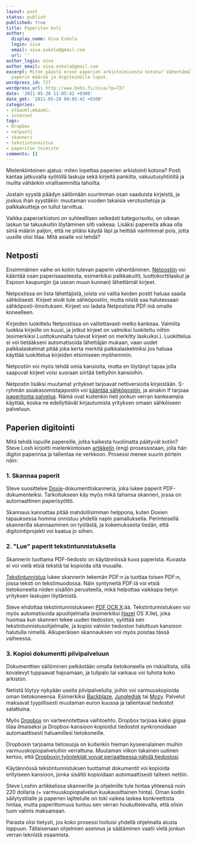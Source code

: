 ```yaml
---
layout: post
status: publish
published: true
title: Paperiton koti
author:
  display_name: Oiva Eskola
  login: oiva
  email: oiva.eskola@gmail.com
  url: ''
author_login: oiva
author_email: oiva.eskola@gmail.com
excerpt: Miten päästä eroon paperien arkistoimisesta kotona? Vähentämällä kotiin tulevan
  paperin määrää ja digitoimalla loput.
wordpress_id: 727
wordpress_url: http://www.bobs.fi/oiva/?p=727
date: '2011-05-28 11:05:42 +0300'
date_gmt: '2011-05-28 09:05:42 +0300'
categories:
- el&auml;m&auml;
- internet
tags:
- Dropbox
- netposti
- skanneri
- tekstintunnistus
- paperiton toimisto
comments: []
---
```

<p>Mielenkiintoinen ajatus: miten lopettaa paperien arkistointi kotona? Posti kantaa jatkuvalla sy&ouml;t&ouml;ll&auml; laskuja sek&auml; kirjeit&auml; pankilta, vakuutusyhti&ouml;lt&auml; ja muilta v&auml;h&auml;nkin virallisemmilta tahoilta.</p>
<p>Jostain syyst&auml; p&auml;&auml;dyn s&auml;il&ouml;m&auml;&auml;n suurimman osan saaduista kirjeist&auml;, ja joskus ihan syyst&auml;kin: muutaman vuoden takaisia verotustietoja ja palkkakuitteja on tullut tarvittua.</p>
<p>Vaikka paperiarkistoni on suhteellisen selke&auml;sti kategorisoitu, on oikean laskun tai takuukuitin l&ouml;yt&auml;minen silti vaikeaa. Lis&auml;ksi papereita alkaa olla siin&auml; m&auml;&auml;rin paljon, ett&auml; ne pit&auml;isi k&auml;yd&auml; l&auml;pi ja heitt&auml;&auml; vanhimmat pois, jotta uusille olisi tilaa. Mit&auml; asialle voi tehd&auml;?</p>
<h2>Netposti</h2>
<p>Ensimm&auml;inen vaihe on kotiin tulevan paperin v&auml;hent&auml;minen. <a href="http://www.netposti.fi" target="_blank">Netpostiin</a>
<script type="text/javascript">// < ![CDATA[
var uri = 'http://impfi.tradedoubler.com/imp?type(inv)g(18304888)a(1897618)' + new String (Math.random()).substring (2, 11);
document.write('<img src="'+uri +'"/>');
// ]]></script>voi k&auml;&auml;nt&auml;&auml; osan paperisaasteesta, esimerkiksi palkkakuitit, luottokorttilaskut ja Espoon kaupungin (ja usean muun kunnan) l&auml;hett&auml;m&auml;t kirjeet.</p>
<p>Netpostissa on lista l&auml;hett&auml;jist&auml;, joista voi valita keiden postit haluaa saada s&auml;hk&ouml;isesti. Kirjeet eiv&auml;t tule s&auml;hk&ouml;postiin, mutta niist&auml; saa halutessaan s&auml;hk&ouml;posti-ilmoituksen. Kirjeet voi ladata Netpostista PDF:in&auml; omalle koneelleen.</p>
<p>Kirjeiden luokittelu Netpostissa on valitettavasti melko kankeaa. Valmiita luokkia kirjeille on kuusi, ja jotkut kirjeet on valmiiksi luokiteltu niihin (esimerkiksi Luottokunnalta tulevat kirjeet on merkitty laskuiksi.). Luokittelua ei voi tiet&auml;&auml;kseni automatisoida l&auml;hett&auml;j&auml;n mukaan, vaan uudet palkkalaskelmat pit&auml;&auml; joka kerta merkit&auml; palkkalaskelmiksi jos haluaa k&auml;ytt&auml;&auml; luokittelua kirjeiden etsimiseen my&ouml;hemmin.</p>
<p>Netpostiin voi my&ouml;s tehd&auml; omia kansioita, mutta en l&ouml;yt&auml;nyt tapaa jolla saapuvat kirjeet voisi suoraan siirt&auml;&auml; tiettyihin kansioihin.</p>
<p>Netpostin lis&auml;ksi muutamat yritykset tarjoavat nettiversioita kirjeist&auml;&auml;n. S-ryhm&auml;n asiakasomistajapostin voi <a href="http://www.hok-elanto.fi/index.php?id=asiakasomistajaposti">k&auml;&auml;nt&auml;&auml; s&auml;hk&ouml;postiin</a>, ja ainakin If tarjoaa <a href="http://www.if.fi/web/fi/henkiloasiakkaat/IfKansio/Paperitonpalvelu/Pages/default.aspx">paperitonta palvelua</a>. N&auml;m&auml; ovat kuitenkin heti jonkun verran kankeampia k&auml;ytt&auml;&auml;, koska ne edellytt&auml;v&auml;t kirjautumista yrityksen omaan s&auml;hk&ouml;iseen palveluun.</p>
<h2>Paperien digitointi</h2>
<p>Mit&auml; tehd&auml; lopuille papereille, jotka kaikesta huolimatta p&auml;&auml;tyv&auml;t kotiin? Steve Losh kirjoitti mielenkiintoisen <a title="Going Paper-Free for $220 (eng)" href="http://stevelosh.com/blog/2011/05/paper-free/">artikkelin</a> (eng) prosessistaan, jolla h&auml;n digitoi paperinsa ja tallentaa ne verkkoon. Prosessi menee suurin piirtein n&auml;in:</p>
<h3>1. Skannaa paperit</h3>
<p>Steve suosittelee <a href="http://www.getdoxie.com/">Doxie</a>-dokumenttiskanneria, joka lukee paperit PDF-dokumenteiksi. Tarkoitukseen k&auml;y my&ouml;s mik&auml; tahansa skanneri, jossa on automaattinen paperisy&ouml;tt&ouml;.</p>
<p>Skannaus kannattaa pit&auml;&auml; mahdollisimman helppona, kuten Doxien tapauksessa homma onnistuu yhdell&auml; napin painalluksella. Perinteisell&auml; skannerilla skannaaminen on ty&ouml;l&auml;st&auml;, ja kokemuksesta tied&auml;n, ett&auml; digitointiprojekti voi kaatua jo siihen.</p>
<h3>2. "Lue" paperit tekstintunnistuksella</h3>
<p>Skannerin tuottama PDF-tiedosto on k&auml;yt&auml;nn&ouml;ss&auml; kuva paperista. Kuvasta ei voi viel&auml; etsi&auml; teksti&auml; tai kopioida sit&auml; muualle.</p>
<p><a title="Wikipedia: tekstintunnistus" href="http://fi.wikipedia.org/wiki/Tekstintunnistus">Tekstintunnistus</a> lukee skannerin tekem&auml;n PDF:n ja tuottaa toisen PDF:n, jossa teksti on tekstimuodossa. N&auml;in syntyneit&auml; PDF:i&auml; voi etsi&auml; tietokoneelta niiden sis&auml;ll&ouml;n perusteella, mik&auml; helpottaa vaikkapa tietyn yrityksen laskujen l&ouml;yt&auml;mist&auml;.</p>
<p>Steve ehdottaa tekstintunnistukseen <a href="http://solutions.weblite.ca/pdfocrx/">PDF OCR X</a>:&auml;&auml;. Tekstintunnistuksen voi my&ouml;s automatisoida apuohjelmalla (esimerkiksi <a href="http://www.noodlesoft.com/hazel.php">Hazel</a> OS X:lle), joka huomaa kun skanneri tekee uuden tiedoston, sy&ouml;tt&auml;&auml; sen tekstintunnistusohjelmalle, ja kopioi valmiin tiedoston haluttuun kansioon halutulla nimell&auml;. Alkuper&auml;isen skannauksen voi my&ouml;s poistaa t&auml;ss&auml; vaiheessa.</p>
<h3>3. Kopioi dokumentti pilvipalveluun</h3>
<p>Dokumenttien s&auml;il&ouml;minen pelk&auml;st&auml;&auml;n omalla tietokoneella on riskialtista, sill&auml; kovalevyt tuppaavat hajoamaan, ja tulipalo tai varkaus voi tuhota koko arkiston.</p>
<p>Netist&auml; l&ouml;ytyy nyky&auml;&auml;n useita pilvipalveluita, joihin voi varmuuskopioida oman tietokoneensa. Esimerkiksi <a href="http://www.backblaze.com/">Backblaze</a>, <a href="https://www.jungledisk.com/">Jungledisk</a> tai <a href="http://mozy.ie/">Mozy</a>. Palvelut maksavat tyypillisesti muutaman euron kuussa ja tallentavat tiedostot salattuina.</p>
<p>My&ouml;s <a href="http://db.tt/Yp7l81H">Dropbox</a> on varteenotettava vaihtoehto. Dropbox tarjoaa kaksi gigaa tilaa ilmaiseksi ja Dropbox-kansioon kopioidut tiedostot synkronoidaan automaattisesti haluamillesi tietokoneille.</p>
<p>Dropboxin tarjoama tietosuoja on kuitenkin hieman kyseenalainen muihin varmuuskopiopalveluihin verrattuna. Muutaman viikon takainen uutinen kertoo, ett&auml; <a href="http://www.wired.com/threatlevel/2011/05/dropbox-ftc/">Dropboxin ty&ouml;ntekij&auml;t voivat periaatteessa n&auml;hd&auml; tiedostosi</a>.</p>
<p>K&auml;yt&auml;nn&ouml;ss&auml; tekstintunnistuksen tuottamat dokumentit voi kopioida erityiseen kansioon, jonka sis&auml;lt&ouml; kopioidaan automaattisesti talteen nettiin.</p>
<p>Steve Loshin artikkelissa skannerille ja ohjelmille tule hintaa yhteens&auml; noin 220 dollaria (+ varmuuskopiopalvelun kuukausittainen hinta). Oman kodin s&auml;ilytystilalle ja paperien lajittelulle on toki vaikea laskea konkreettista hintaa, mutta paperittomuus tuntuu sen verran houkuttelevalta, ett&auml; olisin tuon valmis maksamaan.</p>
<p>Parasta olisi tietysti, jos koko prosessi hoituisi yhdell&auml; ohjelmalla alusta loppuun. T&auml;llaisenaan ohjelmien asennus ja s&auml;&auml;t&auml;minen vaatii viel&auml; jonkun verran teknist&auml; osaamista.</p>
